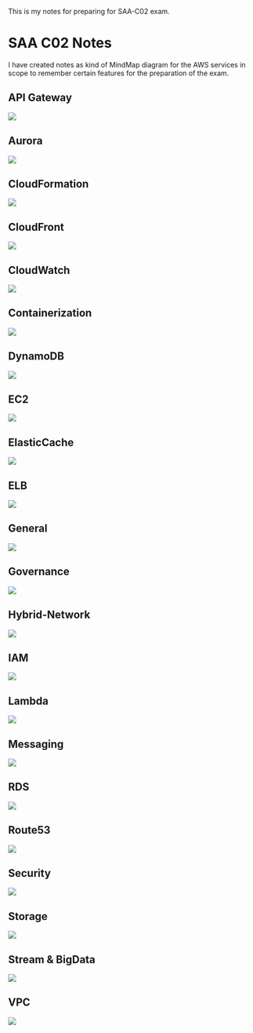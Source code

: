 This is my notes for preparing for SAA-C02 exam.
# SAA C02 Notes

I have created notes as kind of MindMap diagram for the AWS services in scope to remember certain features for the preparation of the exam.

## API Gateway
![](apigateway.png)

## Aurora
![](aurora.png)

## CloudFormation
![](cloudformation.png)

## CloudFront
![](cloudfront.png)

## CloudWatch
![](cloudwatch.png)

## Containerization
![](containerization.png)

## DynamoDB
![](dynamodb.png)

## EC2
![](ec2.png)

## ElasticCache
![](elasticcache.png)

## ELB
![](elb.png)

## General
![](general.png)

## Governance
![](governance.png)

## Hybrid-Network
![](hybrid-network.png)

## IAM
![](iam.png)

## Lambda
![](lambda.png)

## Messaging
![](messaging.png)

## RDS
![](RDS.png)

## Route53
![](Route53.png)

## Security
![](security.png)

## Storage
![](storage.png)

## Stream & BigData
![](stream-and-bigdata.png)

## VPC
![](vpc.png)
